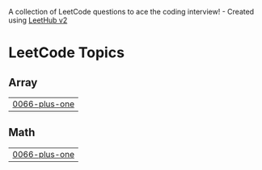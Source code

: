 A collection of LeetCode questions to ace the coding interview! - Created using [LeetHub v2](https://github.com/arunbhardwaj/LeetHub-2.0)
<!---LeetCode Topics Start-->
# LeetCode Topics
## Array
|  |
| ------- |
| [0066-plus-one](https://github.com/Mostafa-Kabil/C-Task/tree/master/0066-plus-one) |
## Math
|  |
| ------- |
| [0066-plus-one](https://github.com/Mostafa-Kabil/C-Task/tree/master/0066-plus-one) |
<!---LeetCode Topics End-->
